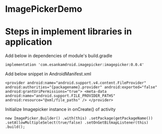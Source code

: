 # ImagePickerDemo

# Steps in implement libraries in application


Add below in dependencies of module's build.gradle

`implementation 'com.esankamdroid.imagepicker:imagepicker:0.0.4'`


Add below snippet in AndroidManifest.xml

`<provider
    android:name="android.support.v4.content.FileProvider"
    android:authorities="{packagename}.provider"
    android:exported="false"
    android:grantUriPermissions="true">
    <meta-data
        android:name="android.support.FILE_PROVIDER_PATHS"
        android:resource="@xml/file_paths" />
</provider>` 


Initialize Imagepicker instance in onCreate() of activity

`new ImagePicker.Builder()
        .with(this)
        .setPackage(getPackageName())
        .setAllowMultipleSelect(true/false)
        .setOnGetBitmapListener(this)
        .build();
`

